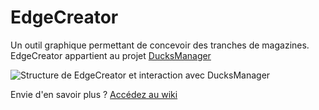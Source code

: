 EdgeCreator
===========

Un outil graphique permettant de concevoir des tranches de magazines.
EdgeCreator appartient au projet [DucksManager](https://github.com/ducksmanager/DucksManager)

﻿![Structure de EdgeCreator et interaction avec DucksManager](http://www.gliffy.com/go/publish/image/4959615/L.png)


Envie d'en savoir plus ? [Accédez au wiki](https://github.com/ducksmanager/EdgeCreator/wiki)
